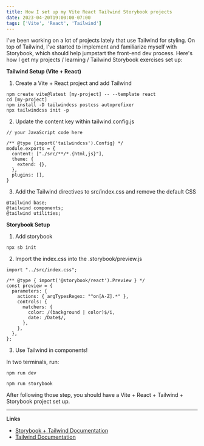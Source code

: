 ```yaml
---
title: How I set up my Vite React Tailwind Storybook projects
date: 2023-04-20T19:00:00-07:00
tags: ['Vite', 'React', 'Tailwind']
---
```


I've been working on a lot of projects lately that use Tailwind for styling. On top of Tailwind, I've started to implement and familiarize myself with Storybook, which should help jumpstart the front-end dev process. Here's how I get my projects / learning / Tailwind Storybook exercises set up: 


**Tailwind Setup (Vite + React)**
<br>
1. Create a Vite + React project and add Tailwind
```
npm create vite@latest [my-project] -- --template react
cd [my-project]
npm install -D tailwindcss postcss autoprefixer
npx tailwindcss init -p
```

2. Update the content key within tailwind.config.js
```
// your JavaScript code here

/** @type {import('tailwindcss').Config} */
module.exports = {
  content: ["./src/**/*.{html,js}"],
  theme: {
    extend: {},
  },
  plugins: [],
}
```

3. Add the Tailwind directives to src/index.css and remove the default CSS
```
@tailwind base;
@tailwind components;
@tailwind utilities;
```


**Storybook Setup**
1. Add storybook
```
npx sb init
```

2. Import the index.css into the .storybook/preview.js
```
import "../src/index.css";

/** @type { import('@storybook/react').Preview } */
const preview = {
  parameters: {
    actions: { argTypesRegex: "^on[A-Z].*" },
    controls: {
      matchers: {
        color: /(background | color)$/i,
        date: /Date$/,
      },
    },
  },
};
```

3. Use Tailwind in components!

In two terminals, run:
```
npm run dev
```
```
npm run storybook
```
After following those step, you should have a Vite + React + Tailwind + Storybook project set up.

<hr>

**Links**
- [Storybook + Tailwind Documentation](https://storybook.js.org/recipes/tailwindcss)
- [Tailwind Documentation](https://tailwindcss.com/docs/installation)
